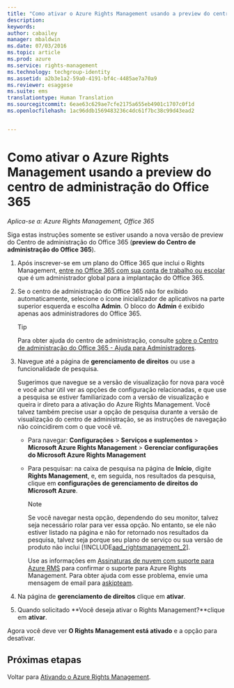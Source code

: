 ```yaml
---
title: "Como ativar o Azure Rights Management usando a preview do centro de administração do Office 365 | Azure RMS"
description: 
keywords: 
author: cabailey
manager: mbaldwin
ms.date: 07/03/2016
ms.topic: article
ms.prod: azure
ms.service: rights-management
ms.technology: techgroup-identity
ms.assetid: a2b3e1a2-59a0-4191-bf4c-4485ae7a70a9
ms.reviewer: esaggese
ms.suite: ems
translationtype: Human Translation
ms.sourcegitcommit: 6eae63c629ae7cfe2175a655eb4901c1707c0f1d
ms.openlocfilehash: 1ac96ddb1569483236c4dc61f7bc38c99d43ead2


---
```


# Como ativar o Azure Rights Management usando a preview do centro de administração do Office 365

*Aplica-se a: Azure Rights Management, Office 365*


Siga estas instruções somente se estiver usando a nova versão de preview do Centro de administração do Office 365 (**preview do Centro de administração do Office 365**).

1. Após inscrever-se em um plano do Office 365 que inclui o Rights Management, [entre no Office 365 com sua conta de trabalho ou escolar](https://portal.office.com/) que é um administrador global para a implantação do Office 365.

2. Se o centro de administração do Office 365 não for exibido automaticamente, selecione o ícone inicializador de aplicativos na parte superior esquerda e escolha **Admin**. O bloco do **Admin** é exibido apenas aos administradores do Office 365.

    > [!TIP]
    > Para obter ajuda do centro de administração, consulte [sobre o Centro de administração do Office 365 - Ajuda para Administradores](https://support.office.com/article/About-the-Office-365-admin-center-Admin-Help-58537702-d421-4d02-8141-e128e3703547).

3. Navegue até a página de **gerenciamento de direitos** ou use a funcionalidade de pesquisa.

    Sugerimos que navegue se a versão de visualização for nova para você e você achar útil ver as opções de configuração relacionadas, e que use a pesquisa se estiver familiarizado com a versão de visualização e queira ir direto para a ativação do Azure Rights Management. Você talvez também precise usar a opção de pesquisa durante a versão de visualização do centro de administração, se as instruções de navegação não coincidirem com o que você vê.

    - Para navegar: **Configurações** > **Serviços e suplementos** > **Microsoft Azure Rights Management** > **Gerenciar configurações do Microsoft Azure Rights Management**

    - Para pesquisar: na caixa de pesquisa na página de **Início**, digite **Rights Management**, e, em seguida, nos resultados da pesquisa, clique em **configurações de gerenciamento de direitos do Microsoft Azure**.

        > [!NOTE]
        >Se você navegar nesta opção, dependendo do seu monitor, talvez seja necessário rolar para ver essa opção. No entanto, se ele não estiver listado na página e não for retornado nos resultados da pesquisa, talvez seja porque seu plano de serviço ou sua versão de produto não inclui [!INCLUDE[aad_rightsmanagement_2](../includes/aad_rightsmanagement_2_md.md)].
        >
        >Use as informações em [Assinaturas de nuvem com suporte para Azure RMS](../get-started/requirements-subscriptions.md) para confirmar o suporte para Azure Rights Management. Para obter ajuda com esse problema, envie uma mensagem de email para [askipteam](mailto:askipteam?subject=I%20cannot%20activate%20RMS).

4. Na página de **gerenciamento de direitos** clique em **ativar**.

5. Quando solicitado **Você deseja ativar o Rights Management?**clique em **ativar**.

Agora você deve ver **O Rights Management está ativado** e a opção para desativar.


## Próximas etapas
Voltar para [Ativando o Azure Rights Management](activate-service.md).




<!--HONumber=Jul16_HO1-->


